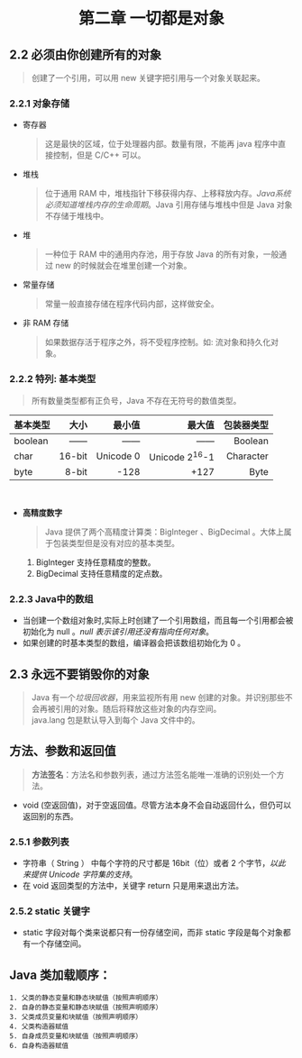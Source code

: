# <center> 第二章 一切都是对象 </center>
## 2.2 必须由你创建所有的对象<br>
> 创建了一个引用，可以用 new 关键字把引用与一个对象关联起来。<br>
### 2.2.1 对象存储<br>
- 寄存器<br>
    > 这是最快的区域，位于处理器内部。数量有限，不能再 java 程序中直接控制，但是 C/C++ 可以。<br>
- 堆栈<br>
    > 位于通用 RAM 中，堆栈指针下移获得内存、上移释放内存。*Java系统必须知道堆栈内存的生命周期*。Java 引用存储与堆栈中但是 Java 对象不存储于堆栈中。<br>
- 堆<br> 
    > 一种位于 RAM 中的通用内存池，用于存放 Java 的所有对象，一般通过 new 的时候就会在堆里创建一个对象。
- 常量存储 <br>
    > 常量一般直接存储在程序代码内部，这样做安全。
- 非 RAM 存储<br>
    > 如果数据存活于程序之外，将不受程序控制。如: 流对象和持久化对象。<br>
### 2.2.2 特列: 基本类型<br>
 > 所有数量类型都有正负号，Java 不存在无符号的数值类型。<br>

|  基本类型      |   大小      |   最小值      |    最大值   | 包装器类型  |
| ------------- | -----------:|------------:| -----------:|-----------:|
|  boolean      |     ——      |    ——       |   ——        | Boolean    |
|   char        |   16-bit    |  Unicode 0  | Unicode 2<sup>16</sup>-1| Character|
|   byte        |   8-bit     |    -128     |   +127       |  Byte  |
 <br>

- **高精度数字** <br>
    >  Java 提供了两个高精度计算类：BigInteger 、BigDecimal 。大体上属于包装类型但是没有对应的基本类型。<br>
    1.  BigInteger 支持任意精度的整数。
    2.  BigDecimal 支持任意精度的定点数。

### 2.2.3 Java中的数组<br>
-  当创建一个数组对象时,实际上时创建了一个引用数组，而且每一个引用都会被初始化为 null 。*null 表示该引用还没有指向任何对象*。<br>
- 如果创建的时基本类型的数组，编译器会把该数组初始化为 0 。<br>

## 2.3 永远不要销毁你的对象<br>
 >  Java 有一个*垃圾回收器*，用来监视所有用 new 创建的对象。并识别那些不会再被引用的对象。随后将释放这些对象的内存空间。<br>
 >  java.lang 包是默认导入到每个 Java 文件中的。
## 方法、参数和返回值 
> **方法签名**：方法名和参数列表，通过方法签名能唯一准确的识别处一个方法。
-  void (空返回值)，对于空返回值。尽管方法本身不会自动返回什么，但仍可以返回别的东西。
### 2.5.1 参数列表<br>
 - 字符串（ String ） 中每个字符的尺寸都是 16bit（位）或者 2 个字节，*以此来提供 Unicode 字符集的支持*。
 - 在 void 返回类型的方法中，关键字 return 只是用来退出方法。

### 2.5.2 static 关键字
 - static 字段对每个类来说都只有一份存储空间，而非 static 字段是每个对象都有一个存储空间。


 ## Java 类加载顺序：  
    1. 父类的静态变量和静态块赋值（按照声明顺序）
    2. 自身的静态变量和静态块赋值（按照声明顺序）
    3. 父类成员变量和块赋值（按照声明顺序）
    4. 父类构造器赋值
    5. 自身成员变量和块赋值（按照声明顺序）
    6. 自身构造器赋值